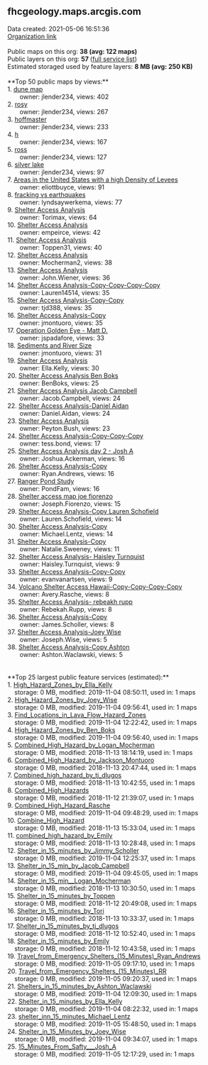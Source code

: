 <h2>fhcgeology.maps.arcgis.com</h2> Data created: 2021-05-06 16:51:36 <br /><a target='new' href='https://fhcgeology.maps.arcgis.com'>Organization link</a><br /><br />Public maps on this org: <b>38 (avg: 122 maps)</b><br />Public layers on this org: <b>57 </b>(<a target='new' href='https://services.arcgis.com/tFMOAQEOKiLiFFcz/ArcGIS/rest/services'>full service list</a>)<br />Estimated storaged used by feature layers: <b>8 MB (avg: 250 KB)</b><br /><br />**Top 50 public maps by views:**<br />  1. <a target='new' href='https://www.arcgis.com/home/item.html?id=3fe10c1b599d4f84bd58a9e970637ae8'>dune map</a> <br />  &nbsp;&nbsp;&nbsp;&nbsp; &nbsp;&nbsp;owner: jlender234, views: 402<br />  2. <a target='new' href='https://www.arcgis.com/home/item.html?id=5373b5032c49472baa5899ed15965095'>rosy</a> <br />  &nbsp;&nbsp;&nbsp;&nbsp; &nbsp;&nbsp;owner: jlender234, views: 267<br />  3. <a target='new' href='https://www.arcgis.com/home/item.html?id=6881d5f086e9491ba65110fc908966c1'>hoffmaster</a> <br />  &nbsp;&nbsp;&nbsp;&nbsp; &nbsp;&nbsp;owner: jlender234, views: 233<br />  4. <a target='new' href='https://www.arcgis.com/home/item.html?id=c24780b12bc24a0e9032e7e958fa6775'>h</a> <br />  &nbsp;&nbsp;&nbsp;&nbsp; &nbsp;&nbsp;owner: jlender234, views: 167<br />  5. <a target='new' href='https://www.arcgis.com/home/item.html?id=b7b3beb3b7d342e2bae932f7c20b365a'>ross</a> <br />  &nbsp;&nbsp;&nbsp;&nbsp; &nbsp;&nbsp;owner: jlender234, views: 127<br />  6. <a target='new' href='https://www.arcgis.com/home/item.html?id=b06759dc95074150a86d7903eaebaa63'>silver lake</a> <br />  &nbsp;&nbsp;&nbsp;&nbsp; &nbsp;&nbsp;owner: jlender234, views: 97<br />  7. <a target='new' href='https://www.arcgis.com/home/item.html?id=4a0034d4d2554dc386b5dd02acd5aae9'>Areas in the United States with a high Density of Levees</a> <br />  &nbsp;&nbsp;&nbsp;&nbsp; &nbsp;&nbsp;owner: eliottbuyce, views: 91<br />  8. <a target='new' href='https://www.arcgis.com/home/item.html?id=b523f561e11f4851ac1216f92a2e9518'>fracking vs earthquakes</a> <br />  &nbsp;&nbsp;&nbsp;&nbsp; &nbsp;&nbsp;owner: lyndsaywerkema, views: 77<br />  9. <a target='new' href='https://www.arcgis.com/home/item.html?id=202968fd0cdb4ef685d63e39cfe89925'>Shelter Access Analysis</a> <br />  &nbsp;&nbsp;&nbsp;&nbsp; &nbsp;&nbsp;owner: Torimax, views: 64<br />  10. <a target='new' href='https://www.arcgis.com/home/item.html?id=80f4dd2ca7634b8f9130502113aa5237'>Shelter Access Analysis</a> <br />  &nbsp;&nbsp;&nbsp;&nbsp; &nbsp;&nbsp;owner: empeirce, views: 42<br />  11. <a target='new' href='https://www.arcgis.com/home/item.html?id=bcdaf50373c045c887907a71bbfe0add'>Shelter Access Analysis</a> <br />  &nbsp;&nbsp;&nbsp;&nbsp; &nbsp;&nbsp;owner: Toppen31, views: 40<br />  12. <a target='new' href='https://www.arcgis.com/home/item.html?id=f6872bfcfa8b471b89f81eb0b52abc5d'>Shelter Access Analysis</a> <br />  &nbsp;&nbsp;&nbsp;&nbsp; &nbsp;&nbsp;owner: Mocherman2, views: 38<br />  13. <a target='new' href='https://www.arcgis.com/home/item.html?id=49acab1b3fb44d84a6840a28c7c50ed0'>Shelter Access Analysis</a> <br />  &nbsp;&nbsp;&nbsp;&nbsp; &nbsp;&nbsp;owner: John.Wiener, views: 36<br />  14. <a target='new' href='https://www.arcgis.com/home/item.html?id=f0006883e3764609b1dd086eb346ba7b'>Shelter Access Analysis-Copy-Copy-Copy-Copy</a> <br />  &nbsp;&nbsp;&nbsp;&nbsp; &nbsp;&nbsp;owner: Lauren14514, views: 35<br />  15. <a target='new' href='https://www.arcgis.com/home/item.html?id=7a01335c8ca145e5b1326550b3ab2d68'>Shelter Access Analysis-Copy-Copy</a> <br />  &nbsp;&nbsp;&nbsp;&nbsp; &nbsp;&nbsp;owner: tjd388, views: 35<br />  16. <a target='new' href='https://www.arcgis.com/home/item.html?id=41712e091f6c463996acb4662b1812ad'>Shelter Access Analysis-Copy</a> <br />  &nbsp;&nbsp;&nbsp;&nbsp; &nbsp;&nbsp;owner: jmontuoro, views: 35<br />  17. <a target='new' href='https://www.arcgis.com/home/item.html?id=c79dbd47f38f4da6a502c1a4cec9279e'>Operation Golden Eye - Matt D.</a> <br />  &nbsp;&nbsp;&nbsp;&nbsp; &nbsp;&nbsp;owner: jspadafore, views: 33<br />  18. <a target='new' href='https://www.arcgis.com/home/item.html?id=a7127187e2834f41be02d1f4e85a83e5'>Sediments and River Size</a> <br />  &nbsp;&nbsp;&nbsp;&nbsp; &nbsp;&nbsp;owner: jmontuoro, views: 31<br />  19. <a target='new' href='https://www.arcgis.com/home/item.html?id=438ad6408ddd4441ab1a455a1bbb0991'>Shelter Access Analysis</a> <br />  &nbsp;&nbsp;&nbsp;&nbsp; &nbsp;&nbsp;owner: Ella.Kelly, views: 30<br />  20. <a target='new' href='https://www.arcgis.com/home/item.html?id=14cfa235d20b4f678e1235947b991a71'>Shelter Access Analysis Ben Boks</a> <br />  &nbsp;&nbsp;&nbsp;&nbsp; &nbsp;&nbsp;owner: BenBoks, views: 25<br />  21. <a target='new' href='https://www.arcgis.com/home/item.html?id=5d9b83da783f46b2be9e217f1dadb3fc'>Shelter Access Analysis Jacob Campbell</a> <br />  &nbsp;&nbsp;&nbsp;&nbsp; &nbsp;&nbsp;owner: Jacob.Campbell, views: 24<br />  22. <a target='new' href='https://www.arcgis.com/home/item.html?id=4ec153e7f1fc4550b3cd69980b00d042'>Shelter Access Analysis-Daniel Aidan</a> <br />  &nbsp;&nbsp;&nbsp;&nbsp; &nbsp;&nbsp;owner: Daniel.Aidan, views: 24<br />  23. <a target='new' href='https://www.arcgis.com/home/item.html?id=7bb81d034c9a44229796cae3345fa1ba'>Shelter Access Analysis</a> <br />  &nbsp;&nbsp;&nbsp;&nbsp; &nbsp;&nbsp;owner: Peyton.Bush, views: 23<br />  24. <a target='new' href='https://www.arcgis.com/home/item.html?id=b681463f3dbe4e08917e8cc7254f9aac'>Shelter Access Analysis-Copy-Copy-Copy</a> <br />  &nbsp;&nbsp;&nbsp;&nbsp; &nbsp;&nbsp;owner: tess.bond, views: 17<br />  25. <a target='new' href='https://www.arcgis.com/home/item.html?id=e27a4d6a170340e0acde3abdceb0abd7'>Shelter Access Analysis day 2 - Josh A</a> <br />  &nbsp;&nbsp;&nbsp;&nbsp; &nbsp;&nbsp;owner: Joshua.Ackerman, views: 16<br />  26. <a target='new' href='https://www.arcgis.com/home/item.html?id=cdc06fe4b76349cb8e700db1d005f025'>Shelter Access Analysis-Copy</a> <br />  &nbsp;&nbsp;&nbsp;&nbsp; &nbsp;&nbsp;owner: Ryan.Andrews, views: 16<br />  27. <a target='new' href='https://www.arcgis.com/home/item.html?id=5cd4c1e639ec4642ad60e9b3a4cc16d5'>Ranger Pond Study</a> <br />  &nbsp;&nbsp;&nbsp;&nbsp; &nbsp;&nbsp;owner: PondFam, views: 16<br />  28. <a target='new' href='https://www.arcgis.com/home/item.html?id=984fcb26409a45aba8d4473612a22647'>Shelter access map joe fiorenzo</a> <br />  &nbsp;&nbsp;&nbsp;&nbsp; &nbsp;&nbsp;owner: Joseph.Fiorenzo, views: 15<br />  29. <a target='new' href='https://www.arcgis.com/home/item.html?id=d27d71846a194e03a469ed4aec066e6f'>Shelter Access Analysis-Copy Lauren Schofield</a> <br />  &nbsp;&nbsp;&nbsp;&nbsp; &nbsp;&nbsp;owner: Lauren.Schofield, views: 14<br />  30. <a target='new' href='https://www.arcgis.com/home/item.html?id=89823c676e5d4d42a50d0835968eb8cd'>Shelter Access Analysis-Copy</a> <br />  &nbsp;&nbsp;&nbsp;&nbsp; &nbsp;&nbsp;owner: Michael.Lentz, views: 14<br />  31. <a target='new' href='https://www.arcgis.com/home/item.html?id=07c795ea59414d5c894d891e28f9e9be'>Shelter Access Analysis-Copy</a> <br />  &nbsp;&nbsp;&nbsp;&nbsp; &nbsp;&nbsp;owner: Natalie.Sweeney, views: 11<br />  32. <a target='new' href='https://www.arcgis.com/home/item.html?id=d5dd50b846064ad08d82241ffd2871ba'>Shelter Access Analysis- Haisley Turnquist</a> <br />  &nbsp;&nbsp;&nbsp;&nbsp; &nbsp;&nbsp;owner: Haisley.Turnquist, views: 9<br />  33. <a target='new' href='https://www.arcgis.com/home/item.html?id=73043040d84646bdac9c691ab90cc205'>Shelter Access Analysis-Copy-Copy</a> <br />  &nbsp;&nbsp;&nbsp;&nbsp; &nbsp;&nbsp;owner: evanvanartsen, views: 9<br />  34. <a target='new' href='https://www.arcgis.com/home/item.html?id=6f53a0566b91466a937f1c02417184ab'>Volcano Shelter Access Hawaii-Copy-Copy-Copy-Copy</a> <br />  &nbsp;&nbsp;&nbsp;&nbsp; &nbsp;&nbsp;owner: Avery.Rasche, views: 8<br />  35. <a target='new' href='https://www.arcgis.com/home/item.html?id=7a254e2f018e40e691544b575678913e'>Shelter Access Analysis- rebeakh rupp</a> <br />  &nbsp;&nbsp;&nbsp;&nbsp; &nbsp;&nbsp;owner: Rebekah.Rupp, views: 8<br />  36. <a target='new' href='https://www.arcgis.com/home/item.html?id=9898007b714b43429392f5ea534e62ee'>Shelter Access Analysis-Copy</a> <br />  &nbsp;&nbsp;&nbsp;&nbsp; &nbsp;&nbsp;owner: James.Scholler, views: 8<br />  37. <a target='new' href='https://www.arcgis.com/home/item.html?id=7e0483c6b72f4ee0b4436a680beee291'>Shelter Access Analysis-Joey Wise</a> <br />  &nbsp;&nbsp;&nbsp;&nbsp; &nbsp;&nbsp;owner: Joseph.Wise, views: 5<br />  38. <a target='new' href='https://www.arcgis.com/home/item.html?id=9e0a83abb6a647f48fa67eb74943b090'>Shelter Access Analysis-Copy Ashton</a> <br />  &nbsp;&nbsp;&nbsp;&nbsp; &nbsp;&nbsp;owner: Ashton.Waclawski, views: 5<br /><br /><br />**Top 25 largest public feature services (estimated):**<br /> 1. <a target='new' href='https://www.arcgis.com/home/item.html?id=85bf22dbe4b44c36a2fbf91ae5bd06b9'>High_Hazard_Zones_by_Ella_Kelly</a><br /> &nbsp;&nbsp;&nbsp;&nbsp;storage: 0 MB, modified: 2019-11-04 08:50:11,  used in: 1 maps<br /> 2. <a target='new' href='https://www.arcgis.com/home/item.html?id=d156f99304f0447fb113e74fe0fee562'>High_Hazard_Zones_by_Joey_Wise</a><br /> &nbsp;&nbsp;&nbsp;&nbsp;storage: 0 MB, modified: 2019-11-04 09:56:41,  used in: 1 maps<br /> 3. <a target='new' href='https://www.arcgis.com/home/item.html?id=077577ab39464377af9c938c1677ae57'>Find_Locations_in_Lava_Flow_Hazard_Zones</a><br /> &nbsp;&nbsp;&nbsp;&nbsp;storage: 0 MB, modified: 2019-11-04 12:22:42,  used in: 1 maps<br /> 4. <a target='new' href='https://www.arcgis.com/home/item.html?id=13de1d3173be4419970b29bb09297213'>High_Hazard_Zones_by_Ben_Boks</a><br /> &nbsp;&nbsp;&nbsp;&nbsp;storage: 0 MB, modified: 2019-11-04 09:56:40,  used in: 1 maps<br /> 5. <a target='new' href='https://www.arcgis.com/home/item.html?id=f9c9ce8eb92644aa821705a715d69557'>Combined_High_Hazard_by_Logan_Mocherman</a><br /> &nbsp;&nbsp;&nbsp;&nbsp;storage: 0 MB, modified: 2018-11-13 18:14:19,  used in: 1 maps<br /> 6. <a target='new' href='https://www.arcgis.com/home/item.html?id=d378486ae93a4905ab6685be451ada92'>Combined_High_Hazard_by_Jackson_Montuoro</a><br /> &nbsp;&nbsp;&nbsp;&nbsp;storage: 0 MB, modified: 2018-11-13 20:47:44,  used in: 1 maps<br /> 7. <a target='new' href='https://www.arcgis.com/home/item.html?id=1bf04254f99c4c3aa63db57cf704b9ca'>Combined_high_hazard_by_tj_dlugos</a><br /> &nbsp;&nbsp;&nbsp;&nbsp;storage: 0 MB, modified: 2018-11-13 10:42:55,  used in: 1 maps<br /> 8. <a target='new' href='https://www.arcgis.com/home/item.html?id=01ab406fbbb54b5ba369c16af8bc080f'>Combined_High_Hazards</a><br /> &nbsp;&nbsp;&nbsp;&nbsp;storage: 0 MB, modified: 2018-11-12 21:39:07,  used in: 1 maps<br /> 9. <a target='new' href='https://www.arcgis.com/home/item.html?id=c96dd06c7eb74f3bb16bf6e421abfb8a'>Combined_High_Hazard_Rasche</a><br /> &nbsp;&nbsp;&nbsp;&nbsp;storage: 0 MB, modified: 2019-11-04 09:48:29,  used in: 1 maps<br /> 10. <a target='new' href='https://www.arcgis.com/home/item.html?id=ad1a6c363bdf4e08a117d38ca8e8372d'>Combine_High_Hazard</a><br /> &nbsp;&nbsp;&nbsp;&nbsp;storage: 0 MB, modified: 2018-11-13 15:33:04,  used in: 1 maps<br /> 11. <a target='new' href='https://www.arcgis.com/home/item.html?id=acf57dbed1db43aeb5f6a46129548f54'>combined_high_hazard_by_Emily</a><br /> &nbsp;&nbsp;&nbsp;&nbsp;storage: 0 MB, modified: 2018-11-13 10:28:48,  used in: 1 maps<br /> 12. <a target='new' href='https://www.arcgis.com/home/item.html?id=8c7879c98e954fc5b218e67716ac8279'>Shelter_in_15_minutes_by_Jimmy_Scholler</a><br /> &nbsp;&nbsp;&nbsp;&nbsp;storage: 0 MB, modified: 2019-11-04 12:25:37,  used in: 1 maps<br /> 13. <a target='new' href='https://www.arcgis.com/home/item.html?id=04f35dee0b7040a8876cad4e5187902d'>Shelter_in_15_min_by_Jacob_Campbell</a><br /> &nbsp;&nbsp;&nbsp;&nbsp;storage: 0 MB, modified: 2019-11-04 09:45:05,  used in: 1 maps<br /> 14. <a target='new' href='https://www.arcgis.com/home/item.html?id=64c2b80389b04e348341c0d3bbf8cf1a'>Shelter_in_15_min__Logan_Mocherman</a><br /> &nbsp;&nbsp;&nbsp;&nbsp;storage: 0 MB, modified: 2018-11-13 10:30:50,  used in: 1 maps<br /> 15. <a target='new' href='https://www.arcgis.com/home/item.html?id=0be619ac048645168f507ca85c9859d7'>Shelter_in_15_minutes_by_Toppen</a><br /> &nbsp;&nbsp;&nbsp;&nbsp;storage: 0 MB, modified: 2018-11-12 20:49:08,  used in: 1 maps<br /> 16. <a target='new' href='https://www.arcgis.com/home/item.html?id=e8c085990f5b4942bcb242bfdf8db4ae'>Shelter_in_15_minutes_by_Tori</a><br /> &nbsp;&nbsp;&nbsp;&nbsp;storage: 0 MB, modified: 2018-11-13 10:33:37,  used in: 1 maps<br /> 17. <a target='new' href='https://www.arcgis.com/home/item.html?id=9e41c499caac4c16bee3baa380dcb085'>Shelter_in_15_minutes_by_tj_dlugos</a><br /> &nbsp;&nbsp;&nbsp;&nbsp;storage: 0 MB, modified: 2018-11-12 10:52:40,  used in: 1 maps<br /> 18. <a target='new' href='https://www.arcgis.com/home/item.html?id=779d5b56a0ba44728c1d11464163caae'>Shelter_in_15_minutes_by_Emily</a><br /> &nbsp;&nbsp;&nbsp;&nbsp;storage: 0 MB, modified: 2018-11-12 10:43:58,  used in: 1 maps<br /> 19. <a target='new' href='https://www.arcgis.com/home/item.html?id=a60308e23d914cd7b46e81de799b3daf'>Travel_from_Emergency_Shelters_(15_Minutes)_Ryan_Andrews</a><br /> &nbsp;&nbsp;&nbsp;&nbsp;storage: 0 MB, modified: 2019-11-05 09:17:10,  used in: 1 maps<br /> 20. <a target='new' href='https://www.arcgis.com/home/item.html?id=c09382e56d0a417793f729d95fe42718'>Travel_from_Emergency_Shelters_(15_Minutes)_RR</a><br /> &nbsp;&nbsp;&nbsp;&nbsp;storage: 0 MB, modified: 2019-11-05 09:20:37,  used in: 1 maps<br /> 21. <a target='new' href='https://www.arcgis.com/home/item.html?id=92f241a118214f8791cae08e06e3aa2a'>Shelters_in_15_minutes_by_Ashton_Waclawski</a><br /> &nbsp;&nbsp;&nbsp;&nbsp;storage: 0 MB, modified: 2019-11-04 12:09:30,  used in: 1 maps<br /> 22. <a target='new' href='https://www.arcgis.com/home/item.html?id=ccf157d706b24610a8098caee118d664'>Shelter_in_15_minutes_by_Ella_Kelly</a><br /> &nbsp;&nbsp;&nbsp;&nbsp;storage: 0 MB, modified: 2019-11-04 08:22:32,  used in: 1 maps<br /> 23. <a target='new' href='https://www.arcgis.com/home/item.html?id=b7ca2dc91ca042a9bb9c644442e71f33'>shelter_inn_15_minutes_Michael_Lentz</a><br /> &nbsp;&nbsp;&nbsp;&nbsp;storage: 0 MB, modified: 2019-11-05 15:48:50,  used in: 1 maps<br /> 24. <a target='new' href='https://www.arcgis.com/home/item.html?id=b21c4e67c72f4ae29eb421ed3d185ea0'>Shelter_in_15_Minutes_by_Joey_Wise</a><br /> &nbsp;&nbsp;&nbsp;&nbsp;storage: 0 MB, modified: 2019-11-04 09:34:07,  used in: 1 maps<br /> 25. <a target='new' href='https://www.arcgis.com/home/item.html?id=3135b7e39ec844478d9e026f7e48259c'>15_Minutes_From_Safty___Josh_A</a><br /> &nbsp;&nbsp;&nbsp;&nbsp;storage: 0 MB, modified: 2019-11-05 12:17:29,  used in: 1 maps<br />